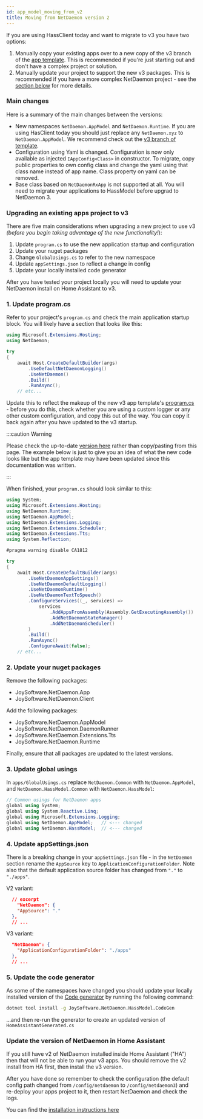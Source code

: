 ```yaml
---
id: app_model_moving_from_v2
title: Moving from NetDaemon version 2
---
```


If you are using HassClient today and want to migrate to v3 you have two options:
   1.  Manually copy your existing apps over to a new copy of the v3 branch of the [app template](https://github.com/net-daemon/netdaemon-app-template/tree/v3). This is recommended if you're just starting out and don't have a complex project or solution.
   1. Manually update your project to support the new v3 packages. This is recommended if you have a more complex NetDaemon project - see the [section below](#upgrading-an-existing-apps-project-to-v3) for more details.

### Main changes

Here is a summary of the main changes between the versions:
- New namespaces `NetDaemon.AppModel` and `NetDaemon.Runtime`. If you are using HasClient today you should just replace any `NetDaemon.xyz` to `NetDaemon.AppModel`. We recommend check out the [v3 branch of template](https://github.com/net-daemon/netdaemon-app-template/tree/v3).
- Configuration using Yaml is changed. Configuration is now only available as injected `IAppConfig<Class>` in constructor. To migrate, copy public properties to own config class and change the yaml using that class name instead of app name. Class property on yaml can be removed.
- Base class based on `NetDaemonRxApp` is not supported at all. You will need to migrate your applications to HassModel before upgrad to NetDaemon 3.


### Upgrading an existing apps project to v3

There are five main considerations when upgrading a new project to use v3 _(before you begin taking advantage of the new functionality!_):

1. Update `program.cs` to use the new application startup and configuration
1. Update your nuget packages
1. Change `GlobalUsings.cs` to refer to the new namespace
1. Update `appSettings.json` to reflect a change in config
1. Update your locally installed code generator

After you have tested your project locally you will need to update your NetDaemon install on Home Assistant to v3.

### 1. Update program.cs
Refer to your project's `program.cs` and check the main application startup block. You will likely have a section that looks like this:

```csharp
using Microsoft.Extensions.Hosting;
using NetDaemon;

try
{
    await Host.CreateDefaultBuilder(args)
        .UseDefaultNetDaemonLogging()
        .UseNetDaemon()
        .Build()
        .RunAsync();
    // etc...
```

Update this to reflect the makeup of the new v3 app template's [program.cs](https://github.com/net-daemon/netdaemon-app-template/blob/v3/program.cs) - before you do this, check whether you are using a custom logger or any other custom configuration, and copy this out of the way. You can copy it back again after you have updated to the v3 startup.

:::caution Warning

Please check the up-to-date [version here](https://github.com/net-daemon/netdaemon-app-template/blob/v3/program.cs) rather than copy/pasting from this page. The example below is just to give you an idea of what the new code looks like but the app template may have been updated since this documentation was written.

:::

When finished, your `program.cs` should look similar to this:

```csharp
using System;
using Microsoft.Extensions.Hosting;
using NetDaemon.Runtime;
using NetDaemon.AppModel;
using NetDaemon.Extensions.Logging;
using NetDaemon.Extensions.Scheduler;
using NetDaemon.Extensions.Tts;
using System.Reflection;

#pragma warning disable CA1812

try
{
    await Host.CreateDefaultBuilder(args)
        .UseNetDaemonAppSettings()
        .UseNetDaemonDefaultLogging()
        .UseNetDaemonRuntime()
        .UseNetDaemonTextToSpeech()
        .ConfigureServices((_, services) =>
            services
                .AddAppsFromAssembly(Assembly.GetExecutingAssembly())
                .AddNetDaemonStateManager()
                .AddNetDaemonScheduler()
        )
        .Build()
        .RunAsync()
        .ConfigureAwait(false);
    // etc...
```

### 2. Update your nuget packages

Remove the following packages:
  * JoySoftware.NetDaemon.App
  * JoySoftware.NetDaemon.Client

Add the following packages:
  * JoySoftware.NetDaemon.AppModel
  * JoySoftware.NetDaemon.DaemonRunner
  * JoySoftware.NetDaemon.Extensions.Tts
  * JoySoftware.NetDaemon.Runtime

Finally, ensure that all packages are updated to the latest versions.

### 3. Update global usings

In `apps/GlobalUsings.cs` replace `NetDaemon.Common` with `NetDaemon.AppModel`, and `NetDaemon.HassModel.Common` with `NetDaemon.HassModel`:

```csharp
// Common usings for NetDaemon apps
global using System;
global using System.Reactive.Linq;
global using Microsoft.Extensions.Logging;
global using NetDaemon.AppModel;   // <--- changed
global using NetDaemon.HassModel;  // <--- changed
```

### 4. Update appSettings.json

There is a breaking change in your `appSettings.json` file - in the `NetDaemon` section rename the `AppSource` key to `ApplicationConfigurationFolder`. Note also that the default application source folder has changed from `"."` to `"./apps"`.

V2 variant:

```json
  // excerpt
    "NetDaemon": {
    "AppSource": "."
  },
  // ...
```

V3 variant:

```json
  "NetDaemon": {
    "ApplicationConfigurationFolder": "./apps"
  },
  // ...
```

### 5. Update the code generator

As some of the namespaces have changed you should update your locally installed version of the [Code generator](/v3/hass_model/hass_model_codegen.md) by running the following command:

```bash
dotnet tool install -g JoySoftware.NetDaemon.HassModel.CodeGen
```

...and then re-run the generator to create an updated version of `HomeAssistantGenerated.cs`



### Update the version of NetDaemon in Home Assistant

If you still have v2 of NetDaemon installed inside Home Assistant ("HA") then that will not be able to run your v3 apps. You should remove the v2 install from HA first, then install the v3 version.

After you have done so remember to check the configuration (the default config path changed from `/config/netdaemon` to `/config/netdaemon3`) and re-deploy your apps project to it, then restart NetDaemon and check the logs.

You can find the [installation instructions here](v3/started/installation.md)

